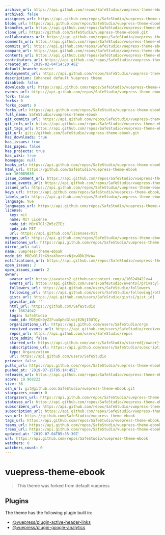 ```yaml
---
archive_url: https://api.github.com/repos/SafeStudio/vuepress-theme-ebook/{archive_format}{/ref}
archived: false
assignees_url: https://api.github.com/repos/SafeStudio/vuepress-theme-ebook/assignees{/user}
blobs_url: https://api.github.com/repos/SafeStudio/vuepress-theme-ebook/git/blobs{/sha}
branches_url: https://api.github.com/repos/SafeStudio/vuepress-theme-ebook/branches{/branch}
clone_url: https://github.com/SafeStudio/vuepress-theme-ebook.git
collaborators_url: https://api.github.com/repos/SafeStudio/vuepress-theme-ebook/collaborators{/collaborator}
comments_url: https://api.github.com/repos/SafeStudio/vuepress-theme-ebook/comments{/number}
commits_url: https://api.github.com/repos/SafeStudio/vuepress-theme-ebook/commits{/sha}
compare_url: https://api.github.com/repos/SafeStudio/vuepress-theme-ebook/compare/{base}...{head}
contents_url: https://api.github.com/repos/SafeStudio/vuepress-theme-ebook/contents/{+path}
contributors_url: https://api.github.com/repos/SafeStudio/vuepress-theme-ebook/contributors
created_at: '2019-02-04T14:20:48Z'
default_branch: master
deployments_url: https://api.github.com/repos/SafeStudio/vuepress-theme-ebook/deployments
description: Enhanced default Vuepress theme
disabled: false
downloads_url: https://api.github.com/repos/SafeStudio/vuepress-theme-ebook/downloads
events_url: https://api.github.com/repos/SafeStudio/vuepress-theme-ebook/events
fork: false
forks: 0
forks_count: 0
forks_url: https://api.github.com/repos/SafeStudio/vuepress-theme-ebook/forks
full_name: SafeStudio/vuepress-theme-ebook
git_commits_url: https://api.github.com/repos/SafeStudio/vuepress-theme-ebook/git/commits{/sha}
git_refs_url: https://api.github.com/repos/SafeStudio/vuepress-theme-ebook/git/refs{/sha}
git_tags_url: https://api.github.com/repos/SafeStudio/vuepress-theme-ebook/git/tags{/sha}
git_url: git://github.com/SafeStudio/vuepress-theme-ebook.git
has_downloads: true
has_issues: true
has_pages: false
has_projects: true
has_wiki: true
homepage: null
hooks_url: https://api.github.com/repos/SafeStudio/vuepress-theme-ebook/hooks
html_url: https://github.com/SafeStudio/vuepress-theme-ebook
id: 169089630
issue_comment_url: https://api.github.com/repos/SafeStudio/vuepress-theme-ebook/issues/comments{/number}
issue_events_url: https://api.github.com/repos/SafeStudio/vuepress-theme-ebook/issues/events{/number}
issues_url: https://api.github.com/repos/SafeStudio/vuepress-theme-ebook/issues{/number}
keys_url: https://api.github.com/repos/SafeStudio/vuepress-theme-ebook/keys{/key_id}
labels_url: https://api.github.com/repos/SafeStudio/vuepress-theme-ebook/labels{/name}
language: Vue
languages_url: https://api.github.com/repos/SafeStudio/vuepress-theme-ebook/languages
license:
  key: mit
  name: MIT License
  node_id: MDc6TGljZW5zZTEz
  spdx_id: MIT
  url: https://api.github.com/licenses/mit
merges_url: https://api.github.com/repos/SafeStudio/vuepress-theme-ebook/merges
milestones_url: https://api.github.com/repos/SafeStudio/vuepress-theme-ebook/milestones{/number}
mirror_url: null
name: vuepress-theme-ebook
node_id: MDEwOlJlcG9zaXRvcnkxNjkwODk2MzA=
notifications_url: https://api.github.com/repos/SafeStudio/vuepress-theme-ebook/notifications{?since,all,participating}
open_issues: 2
open_issues_count: 2
owner:
  avatar_url: https://avatars2.githubusercontent.com/u/16624942?v=4
  events_url: https://api.github.com/users/SafeStudio/events{/privacy}
  followers_url: https://api.github.com/users/SafeStudio/followers
  following_url: https://api.github.com/users/SafeStudio/following{/other_user}
  gists_url: https://api.github.com/users/SafeStudio/gists{/gist_id}
  gravatar_id: ''
  html_url: https://github.com/SafeStudio
  id: 16624942
  login: SafeStudio
  node_id: MDEyOk9yZ2FuaXphdGlvbjE2NjI0OTQy
  organizations_url: https://api.github.com/users/SafeStudio/orgs
  received_events_url: https://api.github.com/users/SafeStudio/received_events
  repos_url: https://api.github.com/users/SafeStudio/repos
  site_admin: false
  starred_url: https://api.github.com/users/SafeStudio/starred{/owner}{/repo}
  subscriptions_url: https://api.github.com/users/SafeStudio/subscriptions
  type: Organization
  url: https://api.github.com/users/SafeStudio
private: false
pulls_url: https://api.github.com/repos/SafeStudio/vuepress-theme-ebook/pulls{/number}
pushed_at: '2019-07-15T05:14:45Z'
releases_url: https://api.github.com/repos/SafeStudio/vuepress-theme-ebook/releases{/id}
score: 19.968222
size: 36
ssh_url: git@github.com:SafeStudio/vuepress-theme-ebook.git
stargazers_count: 0
stargazers_url: https://api.github.com/repos/SafeStudio/vuepress-theme-ebook/stargazers
statuses_url: https://api.github.com/repos/SafeStudio/vuepress-theme-ebook/statuses/{sha}
subscribers_url: https://api.github.com/repos/SafeStudio/vuepress-theme-ebook/subscribers
subscription_url: https://api.github.com/repos/SafeStudio/vuepress-theme-ebook/subscription
svn_url: https://github.com/SafeStudio/vuepress-theme-ebook
tags_url: https://api.github.com/repos/SafeStudio/vuepress-theme-ebook/tags
teams_url: https://api.github.com/repos/SafeStudio/vuepress-theme-ebook/teams
trees_url: https://api.github.com/repos/SafeStudio/vuepress-theme-ebook/git/trees{/sha}
updated_at: '2019-07-04T05:35:30Z'
url: https://api.github.com/repos/SafeStudio/vuepress-theme-ebook
watchers: 0
watchers_count: 0
---
```


# vuepress-theme-ebook

> This theme was forked from default vuepress

## Plugins

The theme has the following plugin built in:

- [@vuepress/plugin-active-header-links](https://github.com/vuejs/vuepress/tree/master/packages/@vuepress/plugin-active-header-links)
- [@vuepress/plugin-google-analytics](https://github.com/vuejs/vuepress/tree/master/packages/%40vuepress/plugin-google-analytics)
